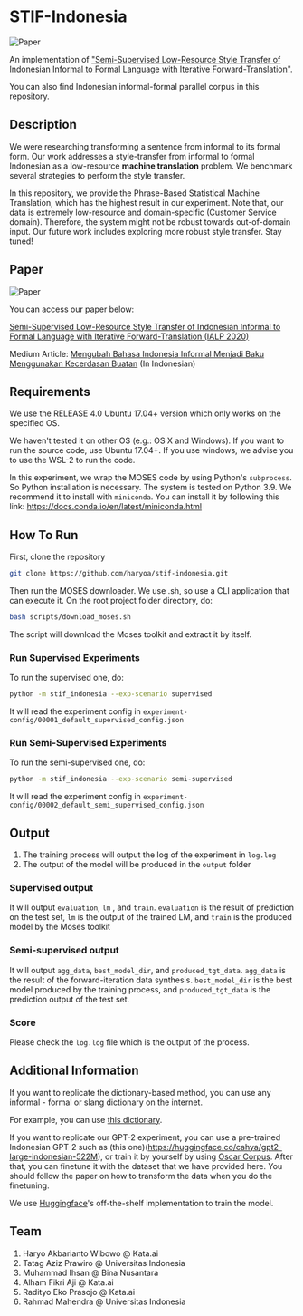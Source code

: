 # STIF-Indonesia

![Paper](imgs/meme_stif.PNG)

An implementation of ["Semi-Supervised Low-Resource Style Transfer of Indonesian Informal to Formal Language with Iterative Forward-Translation"](https://arxiv.org/abs/2011.03286v1).

You can also find Indonesian informal-formal parallel corpus in this repository.

## Description

We were researching transforming a sentence from informal to its formal form. Our work addresses a style-transfer from informal to formal  Indonesian as a low-resource **machine translation**  problem. We benchmark several strategies to perform the style transfer.

In this repository, we provide the Phrase-Based Statistical Machine Translation, which has the highest result in our experiment. Note that, our data is extremely low-resource and domain-specific (Customer Service domain). Therefore, the system might not be robust towards out-of-domain input. Our future work includes exploring more robust style transfer. Stay tuned!

## Paper

![Paper](imgs/paper.PNG)

You can access our paper below:

[Semi-Supervised Low-Resource Style Transfer of Indonesian Informal to Formal Language with Iterative Forward-Translation (IALP 2020)](https://arxiv.org/abs/2011.03286v1)

Medium Article: [Mengubah Bahasa Indonesia Informal Menjadi Baku Menggunakan Kecerdasan Buatan](https://medium.com/kata-engineering/mengubah-bahasa-indonesia-informal-menjadi-baku-menggunakan-kecerdasan-buatan-4c6317b00ea5) (In Indonesian)

## Requirements

We use the RELEASE 4.0 Ubuntu 17.04+ version which only works on the specified OS.

We haven't tested it on other OS (e.g.: OS X and Windows). If you want to run the source code, use Ubuntu 17.04+. If you use windows, we advise you to use the WSL-2 to run the code.

In this experiment, we wrap the MOSES code by using Python's `subprocess`. So Python installation is necessary. The system is tested on Python 3.9. We recommend it to install with `miniconda`. You can install it by following this link: https://docs.conda.io/en/latest/miniconda.html

## How To Run

First, clone the repository

```bash
git clone https://github.com/haryoa/stif-indonesia.git
```

Then run the MOSES downloader. We use .sh, so use a CLI application that can execute it. On the root project folder directory, do:

```bash
bash scripts/download_moses.sh
```

The script will download the Moses toolkit and extract it by itself.

### Run Supervised Experiments

To run the supervised one, do:

```bash
python -m stif_indonesia --exp-scenario supervised
```

It will read the experiment config in `experiment-config/00001_default_supervised_config.json`

### Run Semi-Supervised Experiments

To run the semi-supervised one, do:

```bash
python -m stif_indonesia --exp-scenario semi-supervised
```

It will read the experiment config in `experiment-config/00002_default_semi_supervised_config.json`

## Output

1. The training process will output the log of the experiment in `log.log`
2. The output of the model will be produced in the `output` folder

### Supervised output

It will output `evaluation`, `lm` , and `train`. `evaluation` is the result of  prediction on the test set, `lm` is the output of the trained LM, and `train` is the produced model by the Moses toolkit

### Semi-supervised output

It will output `agg_data`, `best_model_dir`, and `produced_tgt_data`. `agg_data` is the result of the forward-iteration data synthesis. `best_model_dir` is the best model produced by the training process, and `produced_tgt_data` is the prediction output of the test set.

### Score

Please check the `log.log` file which is the output of the process. 

## Additional Information

If you want to replicate the dictionary-based method, you can use any informal - formal or slang dictionary on the internet.

For example, you can use [this dictionary](https://github.com/louisowen6/NLP_bahasa_resources/blob/master/combined_slang_words.txt).

If you want to replicate our GPT-2 experiment, you can use a pre-trained Indonesian GPT-2 such as (this one)(https://huggingface.co/cahya/gpt2-large-indonesian-522M), or train it by yourself by using [Oscar Corpus](https://oscar-corpus.com/). After that, you can finetune it with the dataset that we have provided here. You should follow the paper on how to transform the data when you do the finetuning.

We use [Huggingface](https://github.com/huggingface/transformers)'s off-the-shelf implementation to train the model.

## Team

1. Haryo Akbarianto Wibowo @ Kata.ai
2. Tatag Aziz Prawiro @ Universitas Indonesia
3. Muhammad Ihsan @ Bina Nusantara
4. Alham Fikri Aji @ Kata.ai
5. Radityo Eko Prasojo @ Kata.ai
6. Rahmad Mahendra @ Universitas Indonesia
